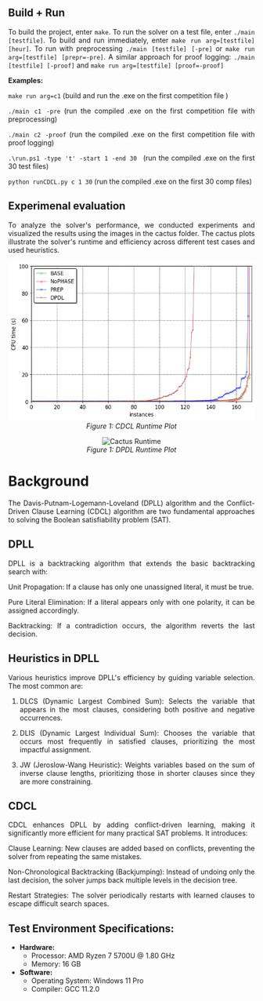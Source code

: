 <div style="text-align: justify;">

## Build + Run
To build the project, enter `make`. To run the solver on a test file, enter `./main [testfile]`. To build and run immediately, enter `make run arg=[testfile] [heur]`. To run with preprocessing `./main [testfile] [-pre]` or `make run arg=[testfile] [prepr=-pre]`. A similar approach for proof logging:  `./main [testfile] [-proof]` and  `make run arg=[testfile] [proof=-proof]`

**Examples:**

`make run arg=c1` (build and run the .exe on the first competition file )

`./main c1 -pre` (run the compiled .exe on the first competition file with preprocessing)

`./main c2 -proof` (run the compiled .exe on the first competition file with proof logging)
  
`.\run.ps1 -type 't' -start 1 -end 30 ` (run the compiled .exe on the first 30 test files)

`python runCDCL.py c 1 30` (run the compiled .exe on the first 30 comp files)

## Experimenal evaluation
To analyze the solver's performance, we conducted experiments and visualized the results using the images in the cactus folder. The cactus plots illustrate the solver's runtime and efficiency across different test cases and used heuristics.

<p align="center">
  <img src="cactus/CDCLcactusplot.png" alt="Cactus Runtime">
  <br>
  <em>Figure 1: CDCL Runtime Plot</em>
</p>
<p align="center">
  <img src="cactus/cactusPlot350secs.png" alt="Cactus Runtime">
  <br>
  <em>Figure 1: DPDL Runtime Plot</em>
</p>

# Background

The Davis-Putnam-Logemann-Loveland (DPLL) algorithm and the Conflict-Driven Clause Learning (CDCL) algorithm are two fundamental approaches to solving the Boolean satisfiability problem (SAT).

## DPLL

DPLL is a backtracking algorithm that extends the basic backtracking search with:

Unit Propagation: If a clause has only one unassigned literal, it must be true.

Pure Literal Elimination: If a literal appears only with one polarity, it can be assigned accordingly.

Backtracking: If a contradiction occurs, the algorithm reverts the last decision.

## Heuristics in DPLL

Various heuristics improve DPLL's efficiency by guiding variable selection. The most common are:

1. DLCS (Dynamic Largest Combined Sum): Selects the variable that appears in the most clauses, considering both positive and negative occurrences.

2. DLIS (Dynamic Largest Individual Sum): Chooses the variable that occurs most frequently in satisfied clauses, prioritizing the most impactful assignment.

3. JW (Jeroslow-Wang Heuristic): Weights variables based on the sum of inverse clause lengths, prioritizing those in shorter clauses since they are more constraining.

## CDCL

CDCL enhances DPLL by adding conflict-driven learning, making it significantly more efficient for many practical SAT problems. It introduces:

Clause Learning: New clauses are added based on conflicts, preventing the solver from repeating the same mistakes.

Non-Chronological Backtracking (Backjumping): Instead of undoing only the last decision, the solver jumps back multiple levels in the decision tree.

Restart Strategies: The solver periodically restarts with learned clauses to escape difficult search spaces.

## Test Environment Specifications:
- **Hardware:**
  - Processor: AMD Ryzen 7 5700U @ 1.80 GHz
  - Memory: 16 GB
- **Software:**
  - Operating System: Windows 11 Pro
  - Compiler: GCC 11.2.0

</div>






